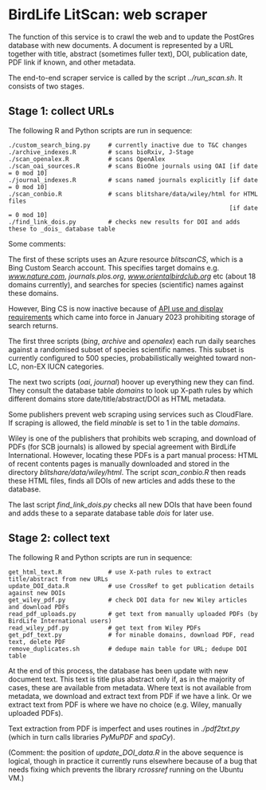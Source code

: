 # BirdLife LitScan: web scraper

The function of this service is to crawl the web and to update the PostGres database with new documents. A document is represented by a URL together with title, abstract (sometimes fuller text),  DOI, publication date, PDF link if known, and other metadata.

The end-to-end scraper service is called by the script _../run\_scan.sh_. It consists of two stages.

## Stage 1: collect URLs

The following R and Python scripts are run in sequence:

    ./custom_search_bing.py     # currently inactive due to T&C changes
    ./archive_indexes.R         # scans bioRxiv, J-Stage
    ./scan_openalex.R           # scans OpenAlex
    ./scan_oai_sources.R        # scans BioOne journals using OAI [if date = 0 mod 10]
    ./journal_indexes.R         # scans named journals explicitly [if date = 0 mod 10]
    ./scan_conbio.R             # scans blitshare/data/wiley/html for HTML files
                                                                  [if date = 0 mod 10]
    ./find_link_dois.py         # checks new results for DOI and adds these to _dois_ database table

Some comments:

The first of these scripts uses an Azure resource _blitscanCS_, which is a Bing Custom Search account. This specifies target domains e.g. _www.nature.com_, _journals.plos.org_, _www.orientalbirdclub.org_ etc (about 18 domains currently), and searches for species (scientific) names against these domains. 

However, Bing CS is now inactive because of [API use and display requirements](https://learn.microsoft.com/en-us/bing/search-apis/bing-web-search/use-display-requirements) which came into force in January 2023 prohibiting storage of search returns.

The first three scripts (_bing_, _archive_ and _openalex_) each run daily searches against a randomised subset of species scientific names. This subset is currently configured to 500 species, probabilistically weighted toward non-LC, non-EX IUCN categories.

The next two scripts (_oai_, _journal_) hoover up everything new they can find. They consult the database table _domains_ to look up X-path rules by which different domains store date/title/abstract/DOI as HTML metadata.

Some publishers prevent web scraping using services such as CloudFlare. If scraping is allowed, the field _minable_ is set to 1 in the table _domains_.

Wiley is one of the publishers that prohibits web scraping, and download of PDFs (for SCB journals) is allowed by special agreement with BirdLife International. However, locating these PDFs is a part manual process: HTML of recent contents pages is manually downloaded and stored in the directory _blitshare/data/wiley/html_. The script _scan\_conbio.R_ then reads these HTML files, finds all DOIs of new articles and adds these to the database.

The last script _find\_link\_dois.py_ checks all new DOIs that have been found and adds these to a separate database table _dois_ for later use.

## Stage 2: collect text

The following R and Python scripts are run in sequence:

    get_html_text.R             # use X-path rules to extract title/abstract from new URLs
    update_DOI_data.R           # use CrossRef to get publication details against new DOIs
    get_wiley_pdf.py            # check DOI data for new Wiley articles and download PDFs
    read_pdf_uploads.py         # get text from manually uploaded PDFs (by BirdLife International users)
    read_wiley_pdf.py           # get text from Wiley PDFs
    get_pdf_text.py             # for minable domains, download PDF, read text, delete PDF
    remove_duplicates.sh        # dedupe main table for URL; dedupe DOI table

At the end of this process, the database has been update with new document text. This text is title plus abstract only if, as in the majority of cases, these are available from metadata. Where text is not available from metadata, we download and extract text from PDF if we have a link. Or we extract text from PDF is where we have no choice (e.g. Wiley, manually uploaded PDFs).

Text extraction from PDF is imperfect and uses routines in _./pdf2txt.py_ (which in turn calls libraries _PyMuPDF_ and _spaCy_). 

(Comment: the position of _update\_DOI\_data.R_ in the above sequence is logical, though in practice it currently runs elsewhere because of a bug that needs fixing which prevents the library _rcrossref_ running on the Ubuntu VM.)
